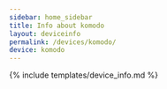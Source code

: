 ```yaml
---
sidebar: home_sidebar
title: Info about komodo
layout: deviceinfo
permalink: /devices/komodo/
device: komodo
---
```

{% include templates/device_info.md %}
